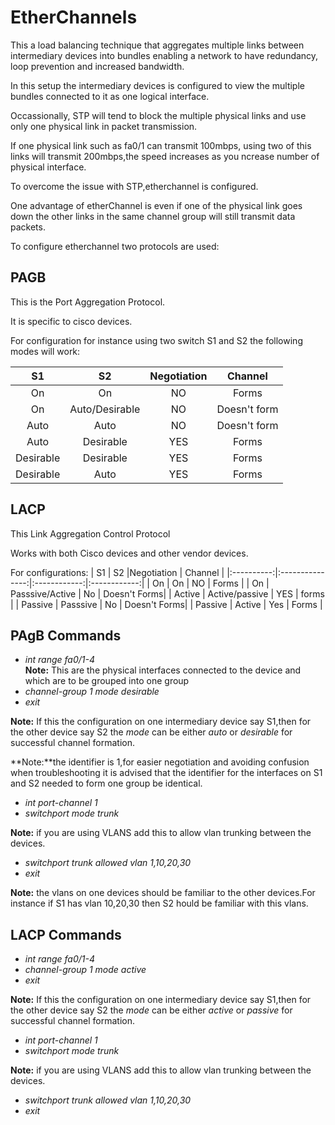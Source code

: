# EtherChannels

This a load balancing technique that aggregates multiple links between intermediary devices into bundles enabling a network to have redundancy, loop prevention and increased bandwidth.

In this setup the intermediary devices is configured to view the multiple bundles connected to it as one logical interface.

Occassionally, STP will tend to block the multiple physical links and use only one physical link in packet transmission.

If one physical link such as fa0/1 can transmit 100mbps, using two of this links will transmit 200mbps,the speed increases as you ncrease number of physical interface.

To overcome the issue with STP,etherchannel is configured.

One advantage of etherChannel is even if one of the physical link goes down the other links in the same channel group will still transmit data packets.

To configure etherchannel two protocols are used:

## PAGB

This is the Port Aggregation Protocol.

It is specific to cisco devices.

For configuration for instance using two switch S1 and S2 the following modes will work:
 

|  S1        |    S2           |Negotiation   | Channel      |
|:----------:|:---------------:|:------------:|:------------:|
|  On        |    On           |  NO          | Forms        |
|  On        | Auto/Desirable  |  NO          | Doesn't form |
|  Auto      |    Auto         |  NO          | Doesn't form |
|  Auto      |   Desirable     |   YES        | Forms        |
|  Desirable |  Desirable      |   YES        | Forms        | 
| Desirable  |   Auto          |   YES        | Forms        |

## LACP

This Link Aggregation Control Protocol

Works with both Cisco devices and other vendor devices.

For configurations:
|  S1        |    S2           |Negotiation   | Channel      |
|:----------:|:---------------:|:------------:|:------------:|
|  On        |    On           |  NO          | Forms        |
|  On        | Passsive/Active |   No         | Doesn't Forms|
|  Active    | Active/passive  |  YES         | forms        |
|  Passive   |   Passsive      |   No         | Doesn't Forms|
|  Passive   |   Active        |   Yes        |  Forms       |

## PAgB Commands

* _int range fa0/1-4_    
**Note:** This are the physical interfaces connected to the device and which are to be grouped into one group
* _channel-group 1 mode desirable_
* _exit_

**Note:** If this the configuration on one intermediary device say S1,then for the other device say S2 the _mode_ can be either _auto_ or _desirable_ for successful channel formation.

**Note:**the identifier is 1,for easier negotiation and avoiding confusion when troubleshooting it is advised that the identifier for the interfaces on S1 and S2 needed to form one group be identical.

* _int port-channel 1_
* _switchport mode trunk_

**Note:** if you are using VLANS add  this to allow vlan trunking between the devices.

* _switchport trunk allowed vlan 1,10,20,30_
* _exit_

**Note:** the vlans on one devices should be familiar to the other devices.For instance if S1 has vlan 10,20,30 then S2 hould be familiar with this vlans.

## LACP Commands

* _int range fa0/1-4_    
* _channel-group 1 mode active_
* _exit_

**Note:** If this the configuration on one intermediary device say S1,then for the other device say S2 the _mode_ can be either _active_ or _passive_ for successful channel formation.

* _int port-channel 1_
* _switchport mode trunk_

**Note:** if you are using VLANS add  this to allow vlan trunking between the devices.

* _switchport trunk allowed vlan 1,10,20,30_
* _exit_
